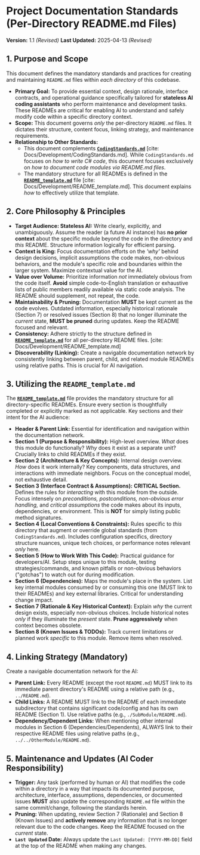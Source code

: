 # Project Documentation Standards (Per-Directory README.md Files)

**Version:** 1.1 *(Revised)*
**Last Updated:** 2025-04-13 *(Revised)*

## 1. Purpose and Scope

This document defines the mandatory standards and practices for creating and maintaining `README.md` files within *each directory* of this codebase.

* **Primary Goal:** To provide essential context, design rationale, interface contracts, and operational guidance specifically tailored for **stateless AI coding assistants** who perform maintenance and development tasks. These READMEs are critical for enabling AI to understand and safely modify code within a specific directory context.
* **Scope:** This document governs *only* the per-directory `README.md` files. It dictates their structure, content focus, linking strategy, and maintenance requirements.
* **Relationship to Other Standards:**
    * This document complements **[`CodingStandards.md`](./CodingStandards.md)** [cite: Docs/Development/CodingStandards.md]. While `CodingStandards.md` focuses on *how to write C# code*, this document focuses exclusively on *how to document code modules via README.md files*.
    * The mandatory structure for all READMEs is defined in the **[`README_template.md`](./README_template.md)** file [cite: Docs/Development/README_template.md]. This document explains *how* to effectively utilize that template.

## 2. Core Philosophy & Principles

* **Target Audience: Stateless AI:** Write clearly, explicitly, and unambiguously. Assume the reader (a future AI instance) has **no prior context** about the specific module beyond the code in the directory and *this* README. Structure information logically for efficient parsing.
* **Context is King:** Focus documentation efforts on the *'why'* behind design decisions, implicit assumptions the code makes, non-obvious behaviors, and the module's specific role and boundaries within the larger system. Maximize contextual value for the AI.
* **Value over Volume:** Prioritize information *not* immediately obvious from the code itself. **Avoid** simple code-to-English translation or exhaustive lists of public members readily available via static code analysis. The README should supplement, not repeat, the code.
* **Maintainability & Pruning:** Documentation **MUST** be kept current as the code evolves. Outdated information, especially historical rationale (Section 7) or resolved issues (Section 8) that no longer illuminate the *current* state, **MUST be pruned** during updates. Keep the README focused and relevant.
* **Consistency:** Adhere strictly to the structure defined in **[`README_template.md`](./README_template.md)** for all per-directory README files. [cite: Docs/Development/README_template.md]
* **Discoverability (Linking):** Create a navigable documentation network by consistently linking between parent, child, and related module READMEs using relative paths. This is crucial for AI navigation.

## 3. Utilizing the `README_template.md`

The **[`README_template.md`](./README_template.md)** file provides the mandatory structure for all directory-specific READMEs. Ensure every section is thoughtfully completed or explicitly marked as not applicable. Key sections and their intent for the AI audience:

* **Header & Parent Link:** Essential for identification and navigation within the documentation network.
* **Section 1 (Purpose & Responsibility):** High-level overview. *What* does this module do functionally? *Why* does it exist as a separate unit? Crucially links to child READMEs if they exist.
* **Section 2 (Architecture & Key Concepts):** Internal design overview. *How* does it work internally? Key components, data structures, and interactions with immediate neighbors. Focus on the conceptual model, not exhaustive detail.
* **Section 3 (Interface Contract & Assumptions):** **CRITICAL Section.** Defines the rules for *interacting* with this module from the outside. Focus intensely on *preconditions, postconditions, non-obvious error handling,* and *critical assumptions* the code makes about its inputs, dependencies, or environment. This is **NOT** for simply listing public method signatures.
* **Section 4 (Local Conventions & Constraints):** Rules specific to *this* directory that augment or override global standards (from `CodingStandards.md`). Includes configuration specifics, directory structure nuances, unique tech choices, or performance notes relevant *only* here.
* **Section 5 (How to Work With This Code):** Practical guidance for developers/AI. Setup steps unique to this module, testing strategies/commands, and known pitfalls or non-obvious behaviors ("gotchas") to watch out for during modification.
* **Section 6 (Dependencies):** Maps the module's place in the system. List key internal modules consumed by or consuming this one (MUST link to their READMEs) and key external libraries. Critical for understanding change impact.
* **Section 7 (Rationale & Key Historical Context):** Explain *why* the current design exists, especially non-obvious choices. Include historical notes *only* if they illuminate the *present* state. **Prune aggressively** when context becomes obsolete.
* **Section 8 (Known Issues & TODOs):** Track current limitations or planned work *specific* to this module. Remove items when resolved.

## 4. Linking Strategy (Mandatory)

Create a navigable documentation network for the AI:

* **Parent Link:** Every README (except the root `README.md`) MUST link to its immediate parent directory's README using a relative path (e.g., `../README.md`).
* **Child Links:** A README MUST link to the README of each immediate subdirectory that contains significant code/config and has its own README (Section 1). Use relative paths (e.g., `./SubModule/README.md`).
* **Dependency/Dependent Links:** When mentioning other internal modules in Section 6 (Dependencies/Dependents), ALWAYS link to their respective README files using relative paths (e.g., `../../OtherModule/README.md`).

## 5. Maintenance and Updates (AI Coder Responsibility)

* **Trigger:** Any task (performed by human or AI) that modifies the code within a directory in a way that impacts its documented purpose, architecture, interface, assumptions, dependencies, or documented issues **MUST** also update the corresponding `README.md` file within the same commit/change, following the standards herein.
* **Pruning:** When updating, review Section 7 (Rationale) and Section 8 (Known Issues) and **actively remove** any information that is no longer relevant due to the code changes. Keep the README focused on the *current* state.
* **`Last Updated` Date:** Always update the `Last Updated: [YYYY-MM-DD]` field at the top of the README when making any changes.